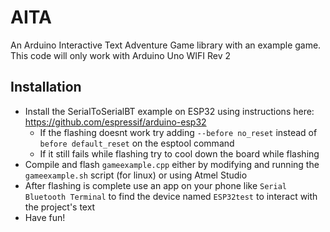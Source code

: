 # AITA
 An Arduino Interactive Text Adventure Game library with an example game.
 This code will only work with Arduino Uno WIFI Rev 2

## Installation
- Install the SerialToSerialBT example on ESP32 using instructions here: https://github.com/espressif/arduino-esp32
  - If the flashing doesnt work try adding ```--before no_reset``` instead of ```before default_reset``` on the esptool command
  - If it still fails while flashing try to cool down the board while flashing
- Compile and flash ```gameexample.cpp``` either by modifying and running the ```gameexample.sh``` script (for linux) or using Atmel Studio
- After flashing is complete use an app on your phone like ```Serial Bluetooth Terminal``` to find the device named ```ESP32test``` to interact with the project's text
- Have fun!
          
